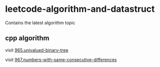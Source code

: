 # leetcode-algorithm-and-datastruct

Contains the latest algorithm topic

## cpp algorithm
visit [965.univalued-binary-tree](https://github.com/sylucky/leetcode-algorithm-datastruct/tree/master/algorithm/cpp/965.单值二叉树)

visit [967.numbers-with-same-consecutive-differences](https://github.com/sylucky/leetcode-algorithm-datastruct/tree/master/algorithm/cpp/967.连续差相同的数字)